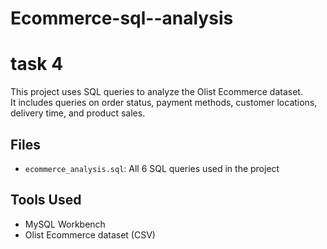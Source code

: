 # Ecommerce-sql--analysis
# task 4

This project uses SQL queries to analyze the Olist Ecommerce dataset.  
It includes queries on order status, payment methods, customer locations, delivery time, and product sales.

## Files
- `ecommerce_analysis.sql`: All 6 SQL queries used in the project

## Tools Used
- MySQL Workbench
- Olist Ecommerce dataset (CSV)
